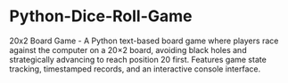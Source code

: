 # Python-Dice-Roll-Game
20x2 Board Game - A Python text-based board game where players race against the computer on a 20×2 board, avoiding black holes and strategically advancing to reach position 20 first. Features game state tracking, timestamped records, and an interactive console interface.

